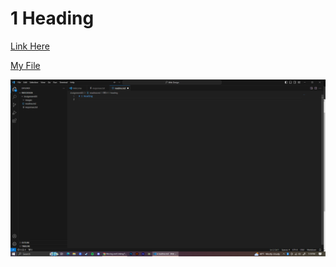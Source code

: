 # 1 Heading

[Link Here](https://unsplash.com/)

[My File](./responses.txt)

![screenshot](./images/Screenshot.png)